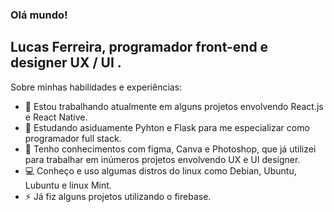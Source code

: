 ### Olá mundo!
## Lucas Ferreira, programador front-end e designer UX / UI .

Sobre minhas habilidades e experiências:

- 🔭 Estou trabalhando atualmente em alguns projetos envolvendo React.js e React Native.
- 🌱 Estudando asiduamente Pyhton e Flask para me especializar como programador full stack.
- 🎨 Tenho conhecimentos com figma, Canva e Photoshop, que já utilizei para trabalhar em inúmeros projetos envolvendo UX e UI designer.
- 💻 Conheço e uso algumas distros do linux como Debian, Ubuntu, Lubuntu e linux Mint.
- ⚡ Já fiz alguns projetos utilizando o firebase.


  
